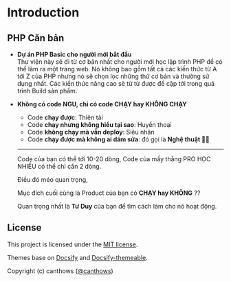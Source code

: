 # Introduction

## PHP Căn bản

- **Dự án PHP Basic cho người mới bắt đầu**<br>
  Thư viện này sẽ đi từ cơ bản nhất cho người mới học lập trình PHP để có thể làm ra một trang web.
  Nó không bao gồm tất cả các kiến thức từ A tới Z của PHP nhưng nó sẽ chọn lọc những thứ cơ bản và thường sử dụng nhất.
  Các kiến thức nâng cao sẽ từ từ được đề cập tới trong quá trình Build sản phẩm.
  
- **Không có code NGU, chỉ có code CHẠY hay KHÔNG CHẠY**<br>
	- Code **chạy được**: Thiên tài  
	- Code **chạy nhưng không hiểu tại sao**: Huyền thoại  
	- Code **không chạy mà vẫn deploy**: Siêu nhân  
	- Code **chạy được mà không ai dám sửa**: đó gọi là **Nghệ thuật 🧠💥**

	
	-------------
	Code của bạn có thể tới 10-20 dòng, Code của mấy thằng PRO HỌC NHIỀU có thể chỉ cần 2 dòng.
	
	Điều đó méo quan trọng,
	
	Mục đích cuối cùng là Product của bạn có **CHẠY hay KHÔNG** ??
	
	Quan trọng nhất là **Tư Duy** của bạn để tìm cách làm cho nó hoạt động.

## License

This project is licensed under the [MIT license](https://github.com/jhildenbiddle/docsify-themeable/blob/master/LICENSE).

Themes base on [Docsify](https://docsify.js.org) and [Docsify-themeable](https://github.com/jhildenbiddle/docsify-themeable).

Copyright (c) canthows ([@canthows](https://github.com/canthows))
